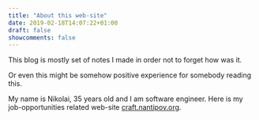 ```yaml
---
title: "About this web-site"
date: 2019-02-18T14:07:22+01:00
draft: false
showcomments: false
---
```


This blog is mostly set of notes I made in order not to forget how was it.

Or even this might be somehow positive experience for somebody reading this.

My name is Nikolai, 35 years old and I am software engineer. Here is my
job-opportunities related
web-site [craft.nantipov.org](https://craft.nantipov.org).
